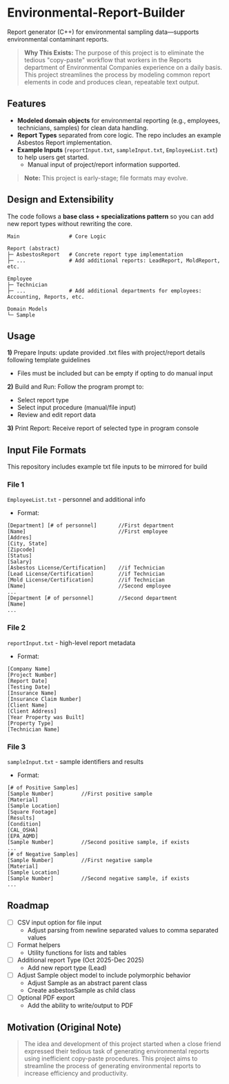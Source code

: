 # Environmental-Report-Builder
Report generator (C++) for environmental sampling data—supports environmental contaminant reports.
> **Why This Exists:** The purpose of this project is to eliminate the tedious "copy-paste" workflow that
> workers in the Reports department of Environmental Companies experience on a daily basis. This project
> streamlines the process by modeling common report elements in code and produces clean, repeatable text output.

## Features
- **Modeled domain objects** for environmental reporting (e.g., employees, technicians, samples) for clean data handling.
- **Report Types** separated from core logic. The repo includes an example Asbestos Report implementation.
- **Example Inputs** (```reportInput.txt```, ```sampleInput.txt```, ```EmployeeList.txt```) to help users get started.
  - Manual input of project/report information supported.
> **Note:** This project is early-stage; file formats may evolve.

## Design and Extensibility
The code follows a **base class + specializations pattern** so you can add new report types without rewriting the core.
```
Main                # Core Logic

Report (abstract)
├─ AsbestosReport   # Concrete report type implementation
├─ ...              # Add additional reports: LeadReport, MoldReport, etc.

Employee
├─ Technician       
├─ ...              # Add additional departments for employees: Accounting, Reports, etc.

Domain Models
└─ Sample
```
## Usage
**1)** Prepare Inputs: update provided .txt files with project/report details following template guidelines
- Files must be included but can be empty if opting to do manual input

**2)** Build and Run: Follow the program prompt to:
- Select report type
- Select input procedure (manual/file input)
- Review and edit report data

**3)** Print Report: Receive report of selected type in program console

## Input File Formats
This repository includes example txt file inputs to be mirrored for build
### File 1
```EmployeeList.txt``` - personnel and additional info  
- Format:
```
[Department] [# of personnel]       //First department
[Name]                              //First employee
[Addres]
[City, State]
[Zipcode]
[Status]
[Salary]
[Asbestos License/Certification]    //if Technician
[Lead License/Certification]        //if Technician
[Mold License/Certification]        //if Technician
[Name]                              //Second employee
...
[Department [# of personnel]        //Second department
[Name]
...
```
### File 2
```reportInput.txt``` - high-level report metadata
- Format:
```
[Company Name]
[Project Number]
[Report Date]
[Testing Date]
[Insurance Name]
[Insurance Claim Number]
[Client Name]
[Client Address]
[Year Property was Built]
[Property Type]
[Technician Name]
```
### File 3
```sampleInput.txt``` - sample identifiers and results
- Format:
```
[# of Positive Samples]
[Sample Number]         //First positive sample
[Material]
[Sample Location]
[Square Footage]
[Results]
[Condition]
[CAL_OSHA]
[EPA_AQMD]
[Sample Number]         //Second positive sample, if exists
...
[# of Negative Samples]
[Sample Number]         //First negative sample
[Material]
[Sample Location]
[Sample Number]         //Second negative sample, if exists
...
```

## Roadmap
- [ ] CSV input option for file input
    - Adjust parsing from newline separated values to comma separated values
- [ ] Format helpers
    - Utility functions for lists and tables
- [ ] Additional report Type (Oct 2025-Dec 2025)
    - Add new report type (Lead)
- [ ] Adjust Sample object model to include polymorphic behavior
    - Adjust Sample as an abstract parent class
    - Create asbestosSample as child class
- [ ] Optional PDF export
    - Add the ability to write/output to PDF

## Motivation (Original Note)
> The idea and development of this project started when a close friend expressed their tedious task of
> generating environmental reports using inefficient copy-paste procedures. This project aims to streamline the
> process of generating environmental reports to increase efficiency and productivity.


